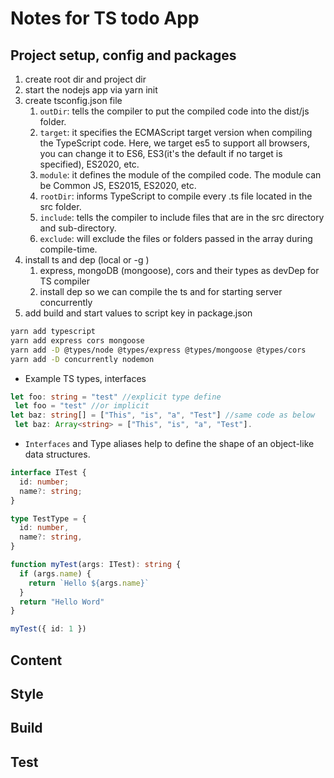 
# Notes for TS todo App

## Project setup, config and packages

1. create root dir and project dir
2. start the nodejs app via yarn init
3. create tsconfig.json file
   1. `outDir`: tells the compiler to put the compiled code into the dist/js folder.
   2. `target`: it specifies the ECMAScript target version when compiling the TypeScript code. Here, we target es5 to support all browsers, you can change it to ES6, ES3(it's the default if no target is specified), ES2020, etc.
   3. `module`: it defines the module of the compiled code. The module can be Common JS, ES2015, ES2020, etc.
   4. `rootDir`: informs TypeScript to compile every .ts file located in the src folder.
   5. `include`: tells the compiler to include files that are in the src directory and sub-directory.
   6. `exclude`: will exclude the files or folders passed in the array during compile-time.
4. install ts and dep (local or -g )
   1. express, mongoDB (mongoose), cors and their types as devDep for TS compiler
   2. install dep so we can compile the ts and for starting server concurrently
5. add build and start values to script key in package.json

```bash
yarn add typescript
yarn add express cors mongoose
yarn add -D @types/node @types/express @types/mongoose @types/cors
yarn add -D concurrently nodemon
```

- Example TS types, interfaces

```ts
let foo: string = "test" //explicit type define
 let foo = "test" //or implicit
let baz: string[] = ["This", "is", "a", "Test"] //same code as below
 let baz: Array<string> = ["This", "is", "a", "Test"].
```

- `Interfaces` and Type aliases help to define the shape of an object-like data structures.

```ts
interface ITest {
  id: number;
  name?: string;
}

type TestType = {
  id: number,
  name?: string,
}

function myTest(args: ITest): string {
  if (args.name) {
    return `Hello ${args.name}`
  }
  return "Hello Word"
}

myTest({ id: 1 })
```

## Content

## Style

## Build

## Test
